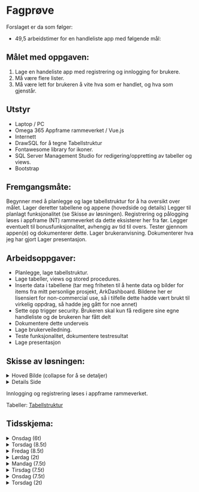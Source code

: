 # Fagprøve
Forslaget er da som følger:
- 49,5 arbeidstimer for en handleliste app med følgende mål:

## Målet med oppgaven:
1. Lage en handeliste app med registrering og innlogging for brukere.
2. Må være flere lister.
3. Må være lett for brukeren å vite hva som er handlet, og hva som gjenstår.

## Utstyr
- Laptop / PC
- Omega 365 Appframe rammeverket / Vue.js
- Internett
- DrawSQL for å tegne Tabellstruktur
- Fontawesome library for ikoner.
- SQL Server Management Studio for redigering/oppretting av tabeller og views.
- Bootstrap 

## Fremgangsmåte:
Begynner med å planlegge og lage tabellstruktur for å ha oversikt over målet.
Lager deretter tabellene og appene (hovedside og details)
Legger til planlagt funksjonalitet (se Skisse av løsningen).
Registrering og pålogging løses i appframe (NT) rammeverket da dette eksisterer her fra før.
Legger eventuelt til bonusfunksjonalitet, avhengig av tid til overs.
Tester gjennom appen(e) og dokumenterer dette.
Lager brukeranvisning.
Dokumenterer hva jeg har gjort
Lager presentasjon.

## Arbeidsoppgaver:
- Planlegge, lage tabellstruktur.
- Lage tabeller, views og stored procedures.
- Inserte data i tabellene (tar meg friheten til å hente data og bilder for items fra mitt personlige prosjekt, ArkDashboard. Bildene her er lisensiert for non-commercial use, så i tilfelle dette hadde vært brukt til virkelig oppdrag, så hadde jeg gått for noe annet)
- Sette opp trigger security. Brukeren skal kun få redigere sine egne handleliste og de brukeren har fått delt
- Dokumentere dette underveis
- Lage brukerveiledning.
- Teste funksjonalitet, dokumentere testresultat
- Lage presentasjon

## Skisse av løsningen:

<details>
    <summary>Hoved Bilde (collapse for å se detaljer)</summary>

- Oversikt over brukerens handlelister
    - Oversikt over antall varer i hver liste.
    - Footer med mulighet for å lage ny handleliste
    - "3 dotter" meny på hver handeliste som gir mulighet til å dele lister etter at de har blitt opprettet, og slette denne.
    - BONUS:
          - Brukeren kan dele sine handlelister med andre.
          - Brukeren kan lage custom items vis varen ikke eksisterer i varelisten. Disse custom varene blir da lagt til i items tabellen med referanse til brukeren som laget denne custom varen
          - Søkemulighet for å la brukeren søke i handelister
      
      
</details>

<details>
  <summary>Details Side</summary>

  - Oversikt over innholdet i handlelisten.
  - Liste, checkbox for å checke ut, og antall av varen
      - Edit knapp til høyre, som åpner dialog for redigering av vare, antall og unit
          - BONUS: Autocomplete når brukeren skriver inn item, vis itemet ikke eksister i listen, så kan brukeren opprette item selv (også kalt FreeSolo autocomplete)
      - Click på item, checker ut varen og markerer denne som "checked"
      - Kategorisert etter kategori for å gjøre handlingen enklere
      - BONUS:
        - Søkemulighet for varer i handlelisten.
        - Footer med oversikt over hvor mange varer som er igjen

</details>

Innlogging og registrering løses i appframe rammeverket.

Tabeller: [Tabellstruktur](https://drawsql.app/teams/arvid/diagrams/tabellstruktur)

## Tidsskjema:

<details>
    <summary>Onsdag (6t)</summary>

- Planlegging (4.5t)
- Tabellstruktur (1t)
- Dokumentere dagens aktivteter (0.5t)
</details>

<details>
    <summary>Torsdag (8.5t)</summary>

- Dokumentere dagens aktivteter (0.25t)
- Lage tabeller, inserte data, og lage trigger security (2t)
- Lage views og stored procedures (2.25t)
    - LookupItems
          - BONUS: filter på hvilke items brukeren har fått tilgang til gjennom delt handleliste
    - Handelister
    - HandleListeItems
    - Stored Procedure for å lage ny handleliste og ny handlelistevare og for å redigere varen
- Lage Hoved Side (4t)
    - Dialog for ny liste (Bonus: Legge til mulighet for å dele denne med andre)
    - Sette opp datasources, sortering
</details>

<details>
    <summary>Fredag (8.5t)</summary>

- Dokumentere dagens aktivteter og systemdokumentasjon (0.5t)
- Lage details Details siden (6t)
  - Legge til liste med varer, legge til funksjonalitet for å checke ut varer.
  - Dialog for å redigere vare.
- Justere app(ene), tilrettelegge for eventuelle endringer i scopet. (2t)
</details>

<details>
    <summary>Lørdag (2t)</summary>

- Fikse eventuelle scope endringer som ikke kom i mål på fredag (2t)
</details>

<details>
    <summary>Mandag (7.5t)</summary>

- Dokumentere dagens aktivteter og systemdokumentasjon (0.5t)
- Lage plan for testing, tester løsningen og dokumentere resultat (4t)
- Finjustere eventuelle mangler og feil etter test (2t)
</details>

<details>
    <summary>Tirsdag (7.5t)</summary>

- Dokumentere dagens aktivteter (0.5t)
- Lage systemdokumentasjon (3.5t)
- Lage brukerveiledning (3.5t)
</details>

<details>
    <summary>Onsdag (7.5t)</summary>

- Dokumentere dagens aktivteter (0.5t)
- Lage presentasjon (7t)
</details>

<details>
    <summary>Torsdag (2t)</summary>

- Presentering (1t)
- Egenvurdering (1t)
</details>

